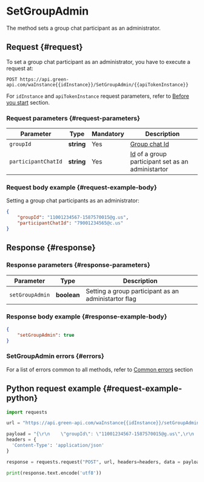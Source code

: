 # SetGroupAdmin

The method sets a group chat participant as an administrator. 

## Request {#request}

To set a group chat participant as an administrator, you have to execute a request at:
```
POST https://api.green-api.com/waInstance{{idInstance}}/SetGroupAdmin/{{apiTokenInstance}}
```

For `idInstance` and `apiTokenInstance` request parameters, refer to [Before you start](../../before-start.md#parameters) section.

### Request parameters {#request-parameters}

Parameter | Type | Mandatory | Description
----- | ----- | ----- | -----
`groupId` | **string** | Yes | [Group chat Id](../chat-id.md#gus)
`participantChatId` | **string** | Yes | [Id](../chat-id.md#corr) of a group participant set as an administartor

### Request body example {#request-example-body}

Setting a group chat participants as an administrator:
```json
{
    "groupId": "11001234567-1587570015@g.us",
    "participantChatId": "79001234565@c.us"
}
```

## Response {#response}

### Response parameters {#response-parameters}

Parameter | Type |  Description
----- | ----- | ----- 
`setGroupAdmin` | **boolean** | Setting a group participant as an administartor flag

### Response body example {#response-example-body}

```json
{
    "setGroupAdmin": true
}
```

### SetGroupAdmin errors {#errors}

For a list of errors common to all methods, refer to [Common errors](../common-errors.md) section

## Python request example  {#request-example-python}

```python
import requests

url = "https://api.green-api.com/waInstance{{idInstance}}/setGroupAdmin/{{apiTokenInstance}}"

payload = "{\r\n    \"groupId\": \"11001234567-1587570015@g.us\",\r\n    \"participantChatId\": \"79001234568@c.us\",\r\n}"
headers = {
  'Content-Type': 'application/json'
}

response = requests.request("POST", url, headers=headers, data = payload)

print(response.text.encode('utf8'))
```
